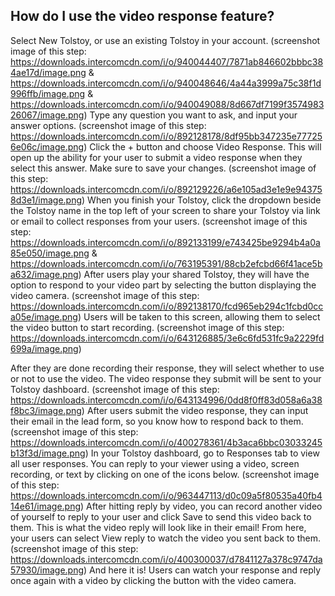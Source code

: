 ## How do I use the video response feature?

Select New Tolstoy, or use an existing Tolstoy in your account. (screenshot image of this step: https://downloads.intercomcdn.com/i/o/940044407/7871ab846602bbbc384ae17d/image.png & https://downloads.intercomcdn.com/i/o/940048646/4a44a3999a75c38f1d996ffb/image.png & https://downloads.intercomcdn.com/i/o/940049088/8d667df7199f357498326067/image.png)
Type any question you want to ask, and input your answer options. (screenshot image of this step: https://downloads.intercomcdn.com/i/o/892128178/8df95bb347235e777256e06c/image.png)
Click the + button and choose Video Response. This will open up the ability for your user to submit a video response when they select this answer. Make sure to save your changes. (screenshot image of this step: https://downloads.intercomcdn.com/i/o/892129226/a6e105ad3e1e9e943758d3e1/image.png)
When you finish your Tolstoy, click the dropdown beside the Tolstoy name in the top left of your screen to share your Tolstoy via link or email to collect responses from your users. (screenshot image of this step: https://downloads.intercomcdn.com/i/o/892133199/e743425be9294b4a0a85e050/image.png & https://downloads.intercomcdn.com/i/o/763195391/88cb2efcbd66f41ace5ba632/image.png)
After users play your shared Tolstoy, they will have the option to respond to your video part by selecting the button displaying the video camera. (screenshot image of this step: https://downloads.intercomcdn.com/i/o/892138170/fcd965eb294c1fcbd0cca05e/image.png)
Users will be taken to this screen, allowing them to select the video button to start recording. (screenshot image of this step: https://downloads.intercomcdn.com/i/o/643126885/3e6c6fd531fc9a2229fd699a/image.png)


After they are done recording their response, they will select whether to use or not to use the video. The video response they submit will be sent to your Tolstoy dashboard. (screenshot image of this step: https://downloads.intercomcdn.com/i/o/643134996/0dd8f0ff83d058a6a38f8bc3/image.png)
After users submit the video response, they can input their email in the lead form, so you know how to respond back to them. (screenshot image of this step: https://downloads.intercomcdn.com/i/o/400278361/4b3aca6bbc03033245b13f3d/image.png)
In your Tolstoy dashboard, go to Responses tab to view all user responses. 
 You can reply to your viewer using a video, screen recording, or text by clicking on one of the icons below. (screenshot image of this step: https://downloads.intercomcdn.com/i/o/963447113/d0c09a5f80535a40fb414e61/image.png)
 After hitting reply by video, you can record another video of yourself to reply to your user and click Save to send this video back to them. 
 This is what the video reply will look like in their email! From here, your users can select View reply to watch the video you sent back to them. (screenshot image of this step: https://downloads.intercomcdn.com/i/o/400300037/d7841127a378c9747da57930/image.png)
 And here it is! Users can watch your response and reply once again with a video by clicking the button with the video camera.
